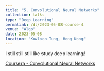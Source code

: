 ```yaml
---
title: "5. Convolutional Neural Networks"
collection: talks
type: "Deep Learning"
permalink: /dl/2023-05-08-course-4
venue: "Algo"
date: 2023-05-08
location: "Kowloon Tung, Hong Kong"
---
```

I still still still like study deep learning!

[Coursera - Convolutional Neural Networks](https://www.coursera.org/learn/convolutional-neural-networks?specialization=deep-learning)


